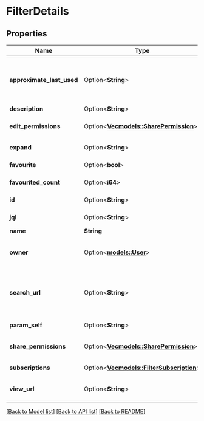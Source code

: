 # FilterDetails

## Properties

Name | Type | Description | Notes
------------ | ------------- | ------------- | -------------
**approximate_last_used** | Option<**String**> | \\[Experimental\\] Approximate last used time. Returns the date and time when the filter was last used. Returns `null` if the filter hasn't been used after tracking was enabled. For performance reasons, timestamps aren't updated in real time and therefore may not be exactly accurate. | [optional][readonly]
**description** | Option<**String**> | The description of the filter. | [optional]
**edit_permissions** | Option<[**Vec<models::SharePermission>**](SharePermission.md)> | The groups and projects that can edit the filter. This can be specified when updating a filter, but not when creating a filter. | [optional]
**expand** | Option<**String**> | Expand options that include additional filter details in the response. | [optional][readonly]
**favourite** | Option<**bool**> | Whether the filter is selected as a favorite by any users, not including the filter owner. | [optional][readonly]
**favourited_count** | Option<**i64**> | The count of how many users have selected this filter as a favorite, including the filter owner. | [optional][readonly]
**id** | Option<**String**> | The unique identifier for the filter. | [optional][readonly]
**jql** | Option<**String**> | The JQL query for the filter. For example, *project = SSP AND issuetype = Bug*. | [optional][readonly]
**name** | **String** | The name of the filter. | 
**owner** | Option<[**models::User**](User.md)> | The user who owns the filter. Defaults to the creator of the filter, however, Jira administrators can change the owner of a shared filter in the admin settings. | [optional][readonly]
**search_url** | Option<**String**> | A URL to view the filter results in Jira, using the [Search for issues using JQL](#api-rest-api-3-filter-search-get) operation with the filter's JQL string to return the filter results. For example, *https://your-domain.atlassian.net/rest/api/3/search?jql=project+%3D+SSP+AND+issuetype+%3D+Bug*. | [optional][readonly]
**param_self** | Option<**String**> | The URL of the filter. | [optional][readonly]
**share_permissions** | Option<[**Vec<models::SharePermission>**](SharePermission.md)> | The groups and projects that the filter is shared with. This can be specified when updating a filter, but not when creating a filter. | [optional]
**subscriptions** | Option<[**Vec<models::FilterSubscription>**](FilterSubscription.md)> | The users that are subscribed to the filter. | [optional][readonly]
**view_url** | Option<**String**> | A URL to view the filter results in Jira, using the ID of the filter. For example, *https://your-domain.atlassian.net/issues/?filter=10100*. | [optional][readonly]

[[Back to Model list]](../README.md#documentation-for-models) [[Back to API list]](../README.md#documentation-for-api-endpoints) [[Back to README]](../README.md)


